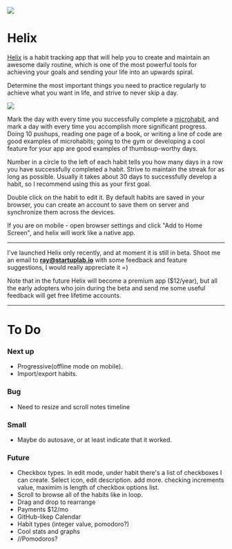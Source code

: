 ![](https://helix.startuplab.io/img/logo_256x256.png)

# Helix

[Helix](https://helix.startuplab.io) is a habit tracking app that will help you to create and maintain an awesome daily routine, which is one of the most powerful tools for achieving your goals and sending your life into an upwards spiral.

Determine the most important things you need to practice regularly to achieve what you want in life, and strive to never skip a day.

![](https://helix.startuplab.io/img/screenshots/default-habits.png)

Mark the day with every time you successfully complete a [microhabit](https://hackernoon.com/micro-habits-changed-my-life-47f572bfc153), and mark a day with every time you accomplish more significant progress. Doing 10 pushups, reading one page of a book, or writing a line of code are good examples of microhabits; going to the gym or developing a cool feature for your app are good examples of thumbsup-worthy days.

Number in a circle to the left of each habit tells you how many days in a row you have successfully completed a habit. Strive to maintain the streak for as long as possible. Usually it takes about 30 days to successfully develop a habit, so I recommend using this as your first goal.

Double click on the habit to edit it. By default habits are saved in your browser, you can create an account to save them on server and synchronize them across the devices.

If you are on mobile - open browser settings and click "Add to Home Screen", and helix will work like a native app.

* * *

I've launched Helix only recently, and at moment it is still in beta. Shoot me an email to **ray@startuplab.io** with some feedback and feature suggestions, I would really appreciate it =)

Note that in the future Helix will become a premium app ($12/year), but all the early adopters who join during the beta and send me some useful feedback will get free lifetime accounts.

---- 

# To Do

### Next up
- Progressive(offline mode on mobile).
- Import/export habits.

### Bug
- Need to resize and scroll notes timeline

### Small
- Maybe do autosave, or at least indicate that it worked.

### Future
- Checkbox types. In edit mode, under habit there's a list of checkboxes I can create.
  Select icon, edit description. add more. 
  checking increments value, maximim is length of checkbox options list.
- Scroll to browse all of the habits like in loop.
- Drag and drop to rearrange
- Payments $12/mo
- GitHub-likep Calendar
- Habit types (integer value, pomodoro?)
- Cool stats and graphs
- //Pomodoros?
